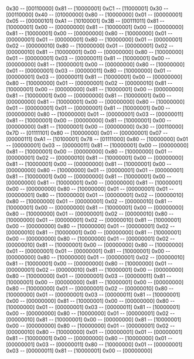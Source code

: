 0x30 -- [00110000]
0x81 -- [10000001]
0xC1 -- [11000001]
0x30 -- [00110000]
0x40 -- [01000000]
0x80 -- [10000000]
0x01 -- [00000001]
0x05 -- [00000101]
0xA1 -- [10100001]
0x3B -- [00111011]
0x81 -- [10000001]
0x00 -- [00000000]
0x81 -- [10000001]
0x00 -- [00000000]
0x81 -- [10000001]
0x00 -- [00000000]
0x80 -- [10000000]
0x01 -- [00000001]
0x01 -- [00000001]
0x80 -- [10000000]
0x01 -- [00000001]
0x02 -- [00000010]
0x80 -- [10000000]
0x01 -- [00000001]
0x02 -- [00000010]
0x81 -- [10000001]
0x00 -- [00000000]
0x80 -- [10000000]
0x01 -- [00000001]
0x03 -- [00000011]
0x81 -- [10000001]
0x00 -- [00000000]
0x81 -- [10000001]
0x00 -- [00000000]
0x80 -- [10000000]
0x01 -- [00000001]
0x03 -- [00000011]
0x80 -- [10000000]
0x01 -- [00000001]
0x03 -- [00000011]
0x81 -- [10000001]
0x00 -- [00000000]
0x80 -- [10000000]
0x01 -- [00000001]
0x02 -- [00000010]
0x81 -- [10000001]
0x00 -- [00000000]
0x81 -- [10000001]
0x00 -- [00000000]
0x81 -- [10000001]
0x00 -- [00000000]
0x81 -- [10000001]
0x00 -- [00000000]
0x81 -- [10000001]
0x00 -- [00000000]
0x80 -- [10000000]
0x01 -- [00000001]
0x01 -- [00000001]
0x81 -- [10000001]
0x00 -- [00000000]
0x80 -- [10000000]
0x01 -- [00000001]
0x03 -- [00000011]
0x81 -- [10000001]
0x00 -- [00000000]
0x81 -- [10000001]
0x00 -- [00000000]
0x81 -- [10000001]
0x00 -- [00000000]
0x30 -- [00110000]
0x7D -- [01111101]
0x80 -- [10000000]
0x01 -- [00000001]
0x07 -- [00000111]
0xA1 -- [10100001]
0x78 -- [01111000]
0x80 -- [10000000]
0x01 -- [00000001]
0x03 -- [00000011]
0x81 -- [10000001]
0x00 -- [00000000]
0x81 -- [10000001]
0x00 -- [00000000]
0x80 -- [10000000]
0x01 -- [00000001]
0x02 -- [00000010]
0x81 -- [10000001]
0x00 -- [00000000]
0x81 -- [10000001]
0x00 -- [00000000]
0x81 -- [10000001]
0x00 -- [00000000]
0x80 -- [10000000]
0x01 -- [00000001]
0x01 -- [00000001]
0x81 -- [10000001]
0x00 -- [00000000]
0x81 -- [10000001]
0x00 -- [00000000]
0x81 -- [10000001]
0x00 -- [00000000]
0x81 -- [10000001]
0x00 -- [00000000]
0x80 -- [10000000]
0x01 -- [00000001]
0x01 -- [00000001]
0x80 -- [10000000]
0x01 -- [00000001]
0x02 -- [00000010]
0x80 -- [10000000]
0x01 -- [00000001]
0x02 -- [00000010]
0x81 -- [10000001]
0x00 -- [00000000]
0x81 -- [10000001]
0x00 -- [00000000]
0x80 -- [10000000]
0x01 -- [00000001]
0x02 -- [00000010]
0x80 -- [10000000]
0x01 -- [00000001]
0x02 -- [00000010]
0x81 -- [10000001]
0x00 -- [00000000]
0x80 -- [10000000]
0x01 -- [00000001]
0x02 -- [00000010]
0x81 -- [10000001]
0x00 -- [00000000]
0x81 -- [10000001]
0x00 -- [00000000]
0x80 -- [10000000]
0x01 -- [00000001]
0x02 -- [00000010]
0x81 -- [10000001]
0x00 -- [00000000]
0x80 -- [10000000]
0x01 -- [00000001]
0x01 -- [00000001]
0x81 -- [10000001]
0x00 -- [00000000]
0x80 -- [10000000]
0x01 -- [00000001]
0x02 -- [00000010]
0x81 -- [10000001]
0x00 -- [00000000]
0x80 -- [10000000]
0x01 -- [00000001]
0x02 -- [00000010]
0x81 -- [10000001]
0x00 -- [00000000]
0x80 -- [10000000]
0x01 -- [00000001]
0x03 -- [00000011]
0x81 -- [10000001]
0x00 -- [00000000]
0x81 -- [10000001]
0x00 -- [00000000]
0x80 -- [10000000]
0x01 -- [00000001]
0x02 -- [00000010]
0x80 -- [10000000]
0x01 -- [00000001]
0x03 -- [00000011]
0x81 -- [10000001]
0x00 -- [00000000]
0x81 -- [10000001]
0x00 -- [00000000]
0x80 -- [10000000]
0x01 -- [00000001]
0x03 -- [00000011]
0x81 -- [10000001]
0x00 -- [00000000]
0x80 -- [10000000]
0x01 -- [00000001]
0x02 -- [00000010]
0x81 -- [10000001]
0x00 -- [00000000]
0x81 -- [10000001]
0x00 -- [00000000]
0x80 -- [10000000]
0x01 -- [00000001]
0x02 -- [00000010]
0x80 -- [10000000]
0x01 -- [00000001]
0x01 -- [00000001]
0x81 -- [10000001]
0x00 -- [00000000]
0x80 -- [10000000]
0x01 -- [00000001]
0x03 -- [00000011]
0x80 -- [10000000]
0x01 -- [00000001]
0x03 -- [00000011]
0x81 -- [10000001]
0x00 -- [00000000]
